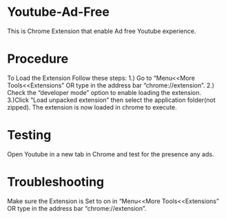 # Youtube-Ad-Free
This is Chrome Extension that enable Ad free Youtube experience.

# Procedure
To Load the Extension
Follow these steps:
1.) Go to “Menu<<More Tools<<Extensions”  OR type in the address bar “chrome://extension”.
2.) Check the “developer mode” option to enable loading the extension.
3.)Click “Load unpacked extension” then select the application folder(not zipped).
The extension is now loaded in chrome to execute.

# Testing
Open Youtube in a new tab in Chrome and test for the presence any ads.

# Troubleshooting
Make sure the Extension is Set to on in 
  “Menu<<More Tools<<Extensions” OR
  type in the address bar “chrome://extension”.
